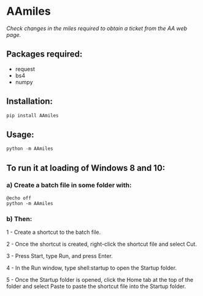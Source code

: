 # AAmiles

*Check changes in the miles required to obtain a ticket from the AA web page.*

## **Packages required:**

- request
- bs4
- numpy

## **Installation:**

```python
pip install AAmiles
```

## **Usage:**

```python
python -m AAmiles
```

## **To run it at loading of Windows 8 and 10:**

### **a) Create a batch file in some folder with:**

```batch
@echo off
python -m AAmiles
```

### **b) Then:**

1 - Create a shortcut to the batch file.

2 - Once the shortcut is created, right-click the shortcut file and select Cut.

3 - Press Start, type Run, and press Enter.

4 - In the Run window, type shell:startup to open the Startup folder.

5 - Once the Startup folder is opened, click the Home tab at the top of the folder and select Paste to paste the shortcut file into the Startup folder.
